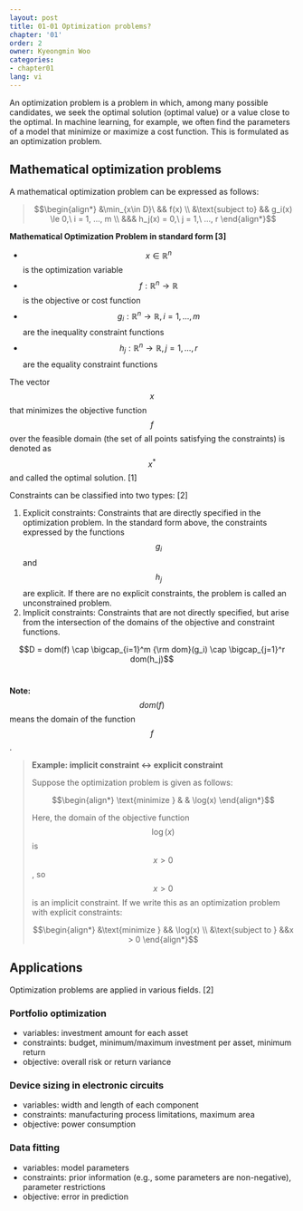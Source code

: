 ```yaml
---
layout: post
title: 01-01 Optimization problems?
chapter: '01'
order: 2
owner: Kyeongmin Woo
categories:
- chapter01
lang: vi
---
```


An optimization problem is a problem in which, among many possible candidates, we seek the optimal solution (optimal value) or a value close to the optimal. In machine learning, for example, we often find the parameters of a model that minimize or maximize a cost function. This is formulated as an optimization problem.


## Mathematical optimization problems
A mathematical optimization problem can be expressed as follows:

>$$\begin{align*} 
>&\min_{x\in D}\ && f(x) \\
>&\text{subject to} && g_i(x) \le 0,\ i = 1, ..., m \\
>&&& h_j(x) = 0,\ j = 1,\ ..., r
>\end{align*}$$

**Mathematical Optimization Problem in standard form [3]**

* $$x \in \mathbb{R}^n$$ is the optimization variable
* $$f: \mathbb{R}^n \rightarrow \mathbb{R}$$ is the objective or cost function
* $$g_i: \mathbb{R}^n \rightarrow \mathbb{R}, i = 1, ..., m$$ are the inequality constraint functions
* $$h_j: \mathbb{R}^n \rightarrow \mathbb{R}, j = 1, ..., r$$ are the equality constraint functions

The vector $$x$$ that minimizes the objective function $$f$$ over the feasible domain (the set of all points satisfying the constraints) is denoted as $$x^*$$ and called the optimal solution. [1]

Constraints can be classified into two types: [2]

1. Explicit constraints: Constraints that are directly specified in the optimization problem. In the standard form above, the constraints expressed by the functions $$g_i$$ and $$h_j$$ are explicit. If there are no explicit constraints, the problem is called an unconstrained problem.
2. Implicit constraints: Constraints that are not directly specified, but arise from the intersection of the domains of the objective and constraint functions.

$$D = dom(f) \cap \bigcap_{i=1}^m {\rm dom}(g_i) \cap \bigcap_{j=1}^r dom(h_j)$$<br/>

**Note:** $$dom(f)$$ means the domain of the function $$f$$.

>**Example: implicit constraint ↔ explicit constraint**
>
>Suppose the optimization problem is given as follows:
>
>$$\begin{align*} \text{minimize } & & \log(x) \end{align*}$$
>
>Here, the domain of the objective function $$\log(x)$$ is $$x > 0$$, so $$x > 0$$ is an implicit constraint. If we write this as an optimization problem with explicit constraints:
>
>$$\begin{align*} &\text{minimize } && \log(x) \\ &\text{subject to } &&x > 0 \end{align*}$$

## Applications

Optimization problems are applied in various fields. [2]

### Portfolio optimization
* variables: investment amount for each asset
* constraints: budget, minimum/maximum investment per asset, minimum return
* objective: overall risk or return variance

### Device sizing in electronic circuits
* variables: width and length of each component
* constraints: manufacturing process limitations, maximum area
* objective: power consumption

### Data fitting
* variables: model parameters
* constraints: prior information (e.g., some parameters are non-negative), parameter restrictions
* objective: error in prediction
